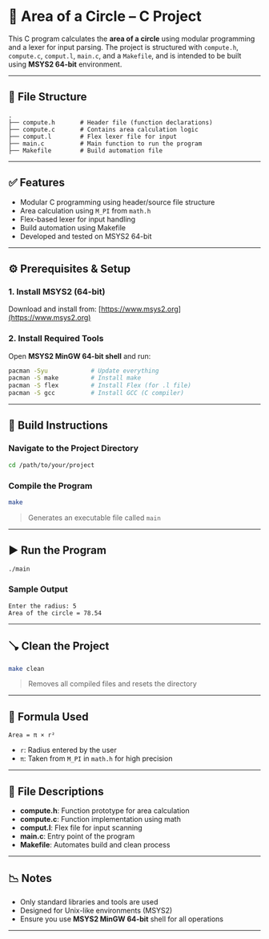 # 🧼 Area of a Circle – C Project

This C program calculates the **area of a circle** using modular programming and a lexer for input parsing. The project is structured with `compute.h`, `compute.c`, `comput.l`, `main.c`, and a `Makefile`, and is intended to be built using **MSYS2 64-bit** environment.

---

## 📁 File Structure

```
.
├── compute.h       # Header file (function declarations)
├── compute.c       # Contains area calculation logic
├── comput.l        # Flex lexer file for input
├── main.c          # Main function to run the program
├── Makefile        # Build automation file
```

---

## ✅ Features

- Modular C programming using header/source file structure
- Area calculation using `M_PI` from `math.h`
- Flex-based lexer for input handling
- Build automation using Makefile
- Developed and tested on MSYS2 64-bit

---

## ⚙️ Prerequisites & Setup

### 1. Install MSYS2 (64-bit)
Download and install from: [https://www.msys2.org](https://www.msys2.org)

### 2. Install Required Tools
Open **MSYS2 MinGW 64-bit shell** and run:

```bash
pacman -Syu            # Update everything
pacman -S make         # Install make
pacman -S flex         # Install Flex (for .l file)
pacman -S gcc          # Install GCC (C compiler)
```

---

## 🔧 Build Instructions

### Navigate to the Project Directory
```bash
cd /path/to/your/project
```

### Compile the Program
```bash
make
```
> Generates an executable file called `main`

---

## ▶️ Run the Program
```bash
./main
```

### Sample Output
```
Enter the radius: 5
Area of the circle = 78.54
```

---

## 🪠 Clean the Project
```bash
make clean
```
> Removes all compiled files and resets the directory

---

## 📀 Formula Used
```
Area = π × r²
```
- `r`: Radius entered by the user
- `π`: Taken from `M_PI` in `math.h` for high precision

---

## 📄 File Descriptions
- **compute.h**: Function prototype for area calculation
- **compute.c**: Function implementation using math
- **comput.l**: Flex file for input scanning
- **main.c**: Entry point of the program
- **Makefile**: Automates build and clean process

---

## 📉 Notes
- Only standard libraries and tools are used
- Designed for Unix-like environments (MSYS2)
- Ensure you use **MSYS2 MinGW 64-bit** shell for all operations

---

